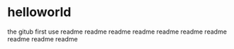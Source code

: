 # helloworld
the gitub first use
readme readme readme readme readme readme readme readme readme readme 
